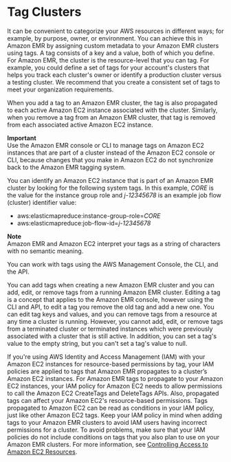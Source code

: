 # Tag Clusters<a name="emr-plan-tags"></a>

It can be convenient to categorize your AWS resources in different ways; for example, by purpose, owner, or environment\. You can achieve this in Amazon EMR by assigning custom metadata to your Amazon EMR clusters using tags\. A tag consists of a key and a value, both of which you define\. For Amazon EMR, the cluster is the resource\-level that you can tag\. For example, you could define a set of tags for your account's clusters that helps you track each cluster's owner or identify a production cluster versus a testing cluster\. We recommend that you create a consistent set of tags to meet your organization requirements\.

When you add a tag to an Amazon EMR cluster, the tag is also propagated to each active Amazon EC2 instance associated with the cluster\. Similarly, when you remove a tag from an Amazon EMR cluster, that tag is removed from each associated active Amazon EC2 instance\. 

**Important**  
Use the Amazon EMR console or CLI to manage tags on Amazon EC2 instances that are part of a cluster instead of the Amazon EC2 console or CLI, because changes that you make in Amazon EC2 do not synchronize back to the Amazon EMR tagging system\.

You can identify an Amazon EC2 instance that is part of an Amazon EMR cluster by looking for the following system tags\. In this example, *CORE* is the value for the instance group role and *j\-12345678* is an example job flow \(cluster\) identifier value:
+ aws:elasticmapreduce:instance\-group\-role=*CORE*
+ aws:elasticmapreduce:job\-flow\-id=*j\-12345678*

**Note**  
Amazon EMR and Amazon EC2 interpret your tags as a string of characters with no semantic meaning\.

You can work with tags using the AWS Management Console, the CLI, and the API\.

You can add tags when creating a new Amazon EMR cluster and you can add, edit, or remove tags from a running Amazon EMR cluster\. Editing a tag is a concept that applies to the Amazon EMR console, however using the CLI and API, to edit a tag you remove the old tag and add a new one\. You can edit tag keys and values, and you can remove tags from a resource at any time a cluster is running\. However, you cannot add, edit, or remove tags from a terminated cluster or terminated instances which were previously associated with a cluster that is still active\. In addition, you can set a tag's value to the empty string, but you can't set a tag's value to null\.

If you're using AWS Identity and Access Management \(IAM\) with your Amazon EC2 instances for resource\-based permissions by tag, your IAM policies are applied to tags that Amazon EMR propagates to a cluster’s Amazon EC2 instances\. For Amazon EMR tags to propagate to your Amazon EC2 instances, your IAM policy for Amazon EC2 needs to allow permissions to call the Amazon EC2 CreateTags and DeleteTags APIs\. Also, propagated tags can affect your Amazon EC2's resource\-based permissions\. Tags propagated to Amazon EC2 can be read as conditions in your IAM policy, just like other Amazon EC2 tags\. Keep your IAM policy in mind when adding tags to your Amazon EMR clusters to avoid IAM users having incorrect permissions for a cluster\. To avoid problems, make sure that your IAM policies do not include conditions on tags that you also plan to use on your Amazon EMR clusters\. For more information, see [Controlling Access to Amazon EC2 Resources](https://docs.aws.amazon.com/AWSEC2/latest/UserGuide/UsingIAM.html)\. 